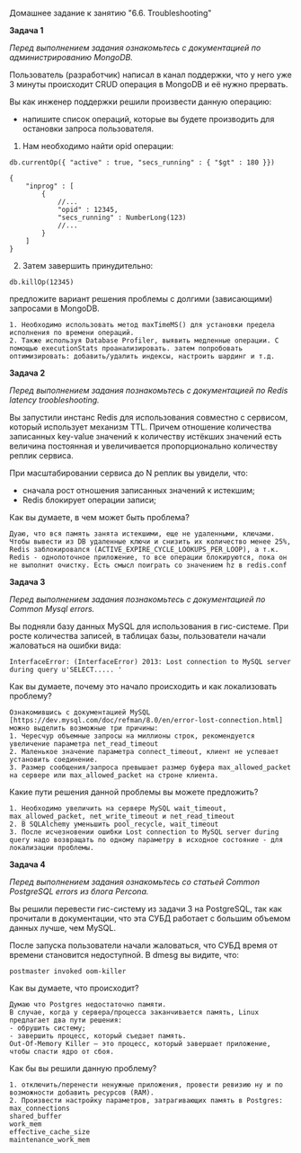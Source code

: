 Домашнее задание к занятию "6.6. Troubleshooting"

__Задача 1__

_Перед выполнением задания ознакомьтесь с документацией по администрированию MongoDB._

Пользователь (разработчик) написал в канал поддержки, что у него уже 3 минуты происходит CRUD операция в MongoDB и её нужно прервать.

Вы как инженер поддержки решили произвести данную операцию:

+ напишите список операций, которые вы будете производить для остановки запроса пользователя.
1. Нам необходимо найти opid операции:
```
db.currentOp({ "active" : true, "secs_running" : { "$gt" : 180 }})

{
    "inprog" : [
        {
            //...
            "opid" : 12345,
            "secs_running" : NumberLong(123)
            //...
        }
    ]
}
```

2. Затем завершить принудительно:
```
db.killOp(12345)
```

предложите вариант решения проблемы с долгими (зависающими) запросами в MongoDB.
```
1. Необходимо использовать метод maxTimeMS() для установки предела исполнения по времени операций.
2. Также используя Database Profiler, выявить медленные операции. С помощью executionStats проанализировать. затем попробовать оптимизировать: добавить/удалить индексы, настроить шардинг и т.д.
```

__Задача 2__

_Перед выполнением задания познакомьтесь с документацией по Redis latency troobleshooting._

Вы запустили инстанс Redis для использования совместно с сервисом, который использует механизм TTL. Причем отношение количества записанных key-value значений к количеству истёкших значений есть величина постоянная и увеличивается пропорционально количеству реплик сервиса.

При масштабировании сервиса до N реплик вы увидели, что:

+ сначала рост отношения записанных значений к истекшим;
+ Redis блокирует операции записи;

Как вы думаете, в чем может быть проблема?
```
Дуаю, что вся память занята истекшими, еще не удаленными, ключами. Чтобы вывести из DB удаленные ключи и снизить их количество менее 25%, Redis заблокировался (ACTIVE_EXPIRE_CYCLE_LOOKUPS_PER_LOOP), а т.к. Redis - однопоточное приложение, то все операции блокируются, пока он не выполнит очистку. Есть смысл поиграть со значением hz в redis.conf
```

__Задача 3__

_Перед выполнением задания познакомьтесь с документацией по Common Mysql errors._

Вы подняли базу данных MySQL для использования в гис-системе. При росте количества записей, в таблицах базы, пользователи начали жаловаться на ошибки вида:
```
InterfaceError: (InterfaceError) 2013: Lost connection to MySQL server during query u'SELECT..... '
```

Как вы думаете, почему это начало происходить и как локализовать проблему?
```
Ознакомившись с документацией MySQL [https://dev.mysql.com/doc/refman/8.0/en/error-lost-connection.html] можно выделить возможные три причины:
1. Чересчур объемные запросы на миллионы строк, рекомендуется увеличение параметра net_read_timeout
2. Маленькое значение параметра connect_timeout, клиент не успевает установить соединение.
3. Размер сообщения/запроса превышает размер буфера max_allowed_packet на сервере или max_allowed_packet на строне клиента.
```

Какие пути решения данной проблемы вы можете предложить?
```
1. Необходимо увеличить на сервере MySQL wait_timeout, max_allowed_packet, net_write_timeout и net_read_timeout
2. В SQLAlchemy уменьшить pool_recycle, wait_timeout
3. После исчезновении ошибки Lost connection to MySQL server during query надо возвращать по одному параметру в исходное состояние - для локализации проблемы.
```

__Задача 4__

_Перед выполнением задания ознакомьтесь со статьей Common PostgreSQL errors из блога Percona._

Вы решили перевести гис-систему из задачи 3 на PostgreSQL, так как прочитали в документации, что эта СУБД работает с большим объемом данных лучше, чем MySQL.

После запуска пользователи начали жаловаться, что СУБД время от времени становится недоступной. В dmesg вы видите, что:
```
postmaster invoked oom-killer
```

Как вы думаете, что происходит?
```
Думаю что Postgres недостаточно памяти.
В случае, когда у сервера/процесса заканчивается память, Linux предлагает два пути решения: 
- обрушить систему; 
- завершить процесс, который съедает память.
Out-Of-Memory Killer — это процесс, который завершает приложение, чтобы спасти ядро от сбоя.
```

Как бы вы решили данную проблему?
```
1. отключить/перенести ненужные приложения, провести ревизию ну и по возможности добавить ресурсов (RAM).
2. Произвести настройку параметров, затрагивающих память в Postgres:
max_connections
shared_buffer
work_mem
effective_cache_size
maintenance_work_mem
```
